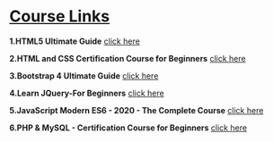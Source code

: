 # [Course Links](https://github.com/Muhammed-Javith/Udemy-MJ/blob/main/udemy%20Course%20Details.md)

**1.HTML5 Ultimate Guide**  [click here](https://www.udemy.com/course/the-complete-html-5-course-from-scratch/)

**2.HTML and CSS Certification Course for Beginners**  [click here](https://www.udemy.com/course/html-css-certification-course-for-beginners-e/)

**3.Bootstrap 4 Ultimate Guide**  [click here](https://www.udemy.com/course/learn-advanced-bootstrap-4/)

 **4.Learn JQuery-For Beginners**  [click here](https://www.udemy.com/course/learn-jquery-for-beginners/)

 **5.JavaScript Modern ES6 - 2020 - The Complete Course**  [click here](https://www.udemy.com/course/javascript-tharunshiv/)

 **6.PHP & MySQL - Certification Course for Beginners**  [click here](https://www.udemy.com/course/php-mysql-certification-course-for-beginners/)
